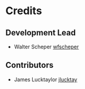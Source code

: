 # Credits

## Development Lead

- Walter Scheper [wfscheper](https://github.com/wfscheper)

## Contributors

- James Lucktaylor [jlucktay](https://github.com/jlucktay)
